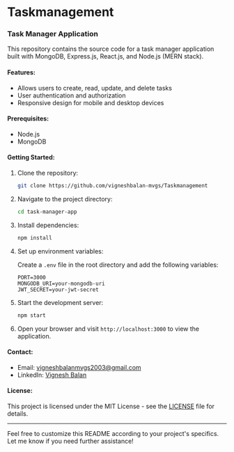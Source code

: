 # Taskmanagement
### Task Manager Application

This repository contains the source code for a task manager application built with MongoDB, Express.js, React.js, and Node.js (MERN stack).

#### Features:

- Allows users to create, read, update, and delete tasks
- User authentication and authorization
- Responsive design for mobile and desktop devices

#### Prerequisites:

- Node.js
- MongoDB

#### Getting Started:

1. Clone the repository:

   ```bash
   git clone https://github.com/vigneshbalan-mvgs/Taskmanagement
   ```

2. Navigate to the project directory:

   ```bash
   cd task-manager-app
   ```

3. Install dependencies:

   ```bash
   npm install

   ```

4. Set up environment variables:

   Create a `.env` file in the root directory and add the following variables:

   ```
   PORT=3000
   MONGODB_URI=your-mongodb-uri
   JWT_SECRET=your-jwt-secret
   ```

5. Start the development server:

   ```bash
   npm start
   ```

6. Open your browser and visit `http://localhost:3000` to view the application.

#### Contact:

- Email: [vigneshbalanmvgs2003@gmail.com](mailto:vigneshbalanmvgs2003@gmail.com)
- LinkedIn: [Vignesh Balan](https://www.linkedin.com/in/vignesh-balan-mvgs/)

#### License:

This project is licensed under the MIT License - see the [LICENSE](LICENSE) file for details.

---

Feel free to customize this README according to your project's specifics. Let me know if you need further assistance!
